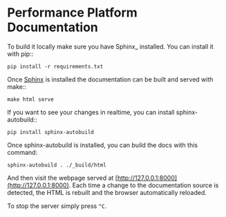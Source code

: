 
# Performance Platform Documentation

To build it locally make sure you have Sphinx_ installed. You can install it with pip::

  `pip install -r requirements.txt`

Once [Sphinx](http://sphinx-doc.org/) is installed the documentation can be built and served with make::

  `make html serve`

If you want to see your changes in realtime, you can install sphinx-autobuild::

  `pip install sphinx-autobuild`

Once sphinx-autobuild is installed, you can build the docs with this command:

  `sphinx-autobuild . ./_build/html`

And then visit the webpage served at [http://127.0.0.1:8000](http://127.0.0.1:8000). Each time a change to the documentation source is detected, the HTML is rebuilt and the browser automatically reloaded.

To stop the server simply press `^C`.
